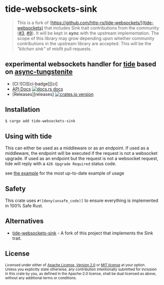 # tide-websockets-sink

> This is a fork of [https://github.com/http-rs/tide-websockets/](tide-websockets) that includes Sink trait contributions from the community ([#3](https://github.com/http-rs/tide-websockets/pull/3), [#9](https://github.com/http-rs/tide-websockets/pull/9)). It will be kept in **sync** with the upstream implementation. The scope of this library may grow depending upon whether community contributions in the upstream library are accepted. This will be the *"kitchen sink"* of misfit pull requests.

## experimental websockets handler for [tide](https://github.com/http-rs/tide) based on [async-tungstenite](https://github.com/sdroege/async-tungstenite)

* [CI ![CI][ci-badge]][ci]
* [API Docs][docs] [![docs.rs docs][docs-badge]][docs]
* [Releases][releases] [![crates.io version][version-badge]][lib-rs]

[docs]: https://docs.rs/tide-websockets-sink
[lib-rs]: https://lib.rs/tide-websockets-sink
[docs-badge]: https://img.shields.io/badge/docs-latest-blue.svg?style=flat-square
[version-badge]: https://img.shields.io/crates/v/tide-websockets-sink.svg?style=flat-square

## Installation
```sh
$ cargo add tide-websockets-sink
```

## Using with tide

This can either be used as a middleware or as an endpoint. If used as a middleware, the endpoint will be executed if the request is not a websocket upgrade. If used as an endpoint but the request is not a websocket request, tide will reply with a `426 Upgrade Required` status code.

see [the example](https://github.com/cryptoquick/tide-websockets-sink/blob/main/examples/example.rs) for the most up-to-date example of usage

## Safety
This crate uses ``#![deny(unsafe_code)]`` to ensure everything is implemented in
100% Safe Rust.

## Alternatives
- [tide-websockets-sink](https://github.com/cryptoquick/tide-websockets-sink) - A fork of this project that implements the Sink trait.

## License

<sup>
Licensed under either of <a href="LICENSE-APACHE">Apache License, Version
2.0</a> or <a href="LICENSE-MIT">MIT license</a> at your option.
</sup>

<br/>

<sub>
Unless you explicitly state otherwise, any contribution intentionally submitted
for inclusion in this crate by you, as defined in the Apache-2.0 license, shall
be dual licensed as above, without any additional terms or conditions.
</sub>

